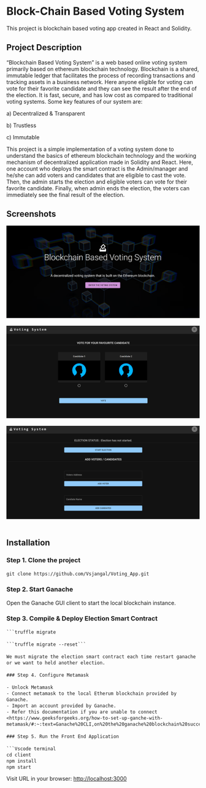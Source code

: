 # Block-Chain Based Voting System

This project is blockchain based voting app created in React and Solidity.

## Project Description

“Blockchain Based Voting System” is a web based online voting system primarily based on ethereum blockchain technology. Blockchain is a shared, immutable ledger that facilitates the process of recording transactions and tracking assets in a business network. Here anyone eligible for voting can vote for their favorite candidate and they can see the result after the end of the election. It is fast, secure, and has low cost as compared to traditional voting systems. Some key features of our system are:

a) Decentralized & Transparent

b) Trustless

c) Immutable

This project is a simple implementation of a voting system done to understand the basics of ethereum blockchain technology and the working mechanism of decentralized application made in Solidity and React. Here, one account who deploys the smart contract is the Admin/manager and he/she can add voters and candidates that are eligible to cast the vote.  Then, the admin starts the election and eligible voters can vote for their favorite candidate. Finally, when admin ends the election, the voters can immediately see the final result of the election.

## Screenshots

![coverpage](screenshots/cover.png) &nbsp;
![vote](screenshots/vote.png) &nbsp;
![admin](screenshots/admin.png) &nbsp;

## Installation

### Step 1. Clone the project

```git clone https://github.com/Vsjangal/Voting_App.git```

### Step 2. Start Ganache

Open the Ganache GUI client to start the local blockchain instance.

### Step 3. Compile & Deploy Election Smart Contract

```truffle compile
```truffle migrate

```truffle migrate --reset```

We must migrate the election smart contract each time restart ganache or we want to held another election.

### Step 4. Configure Metamask

- Unlock Metamask
- Connect metamask to the local Etherum blockchain provided by Ganache.
- Import an account provided by Ganache.
- Refer this documentation if you are unable to connect <https://www.geeksforgeeks.org/how-to-set-up-ganche-with-metamask/#:~:text=Ganache%20CLI,on%20the%20ganache%20blockchain%20successfully.>

### Step 5. Run the Front End Application

```Vscode terminal
cd client
npm install
npm start
```

Visit URL in your browser: <http://localhost:3000>
